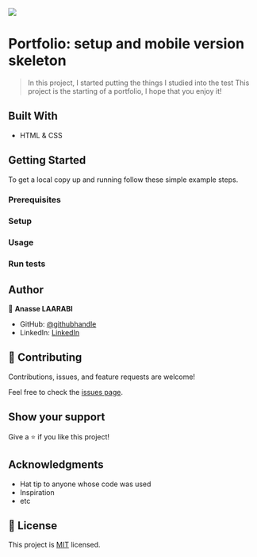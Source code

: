 ![](https://img.shields.io/badge/Microverse-blueviolet)

# Portfolio: setup and mobile version skeleton

> In this project, I started putting the things I studied into the test
> This project is the starting of a portfolio, I hope that you enjoy it!


## Built With

- HTML & CSS

## Getting Started

To get a local copy up and running follow these simple example steps.

### Prerequisites

### Setup

### Usage

### Run tests



## Author

👤 **Anasse LAARABI**

- GitHub: [@githubhandle](https://github.com/a-laarabi)
- LinkedIn: [LinkedIn](https://www.linkedin.com/in/anasse-laarabi-96518616b/)


## 🤝 Contributing

Contributions, issues, and feature requests are welcome!

Feel free to check the [issues page](../../issues/).

## Show your support

Give a ⭐️ if you like this project!

## Acknowledgments

- Hat tip to anyone whose code was used
- Inspiration
- etc

## 📝 License

This project is [MIT](./MIT.md) licensed.
